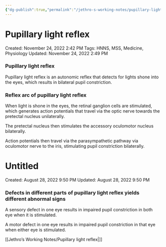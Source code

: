 ```yaml
---
{"dg-publish":true,"permalink":"/jethro-s-working-notes/pupillary-light-reflex/","dgPassFrontmatter":true}
---
```



# Pupillary light reflex

Created: November 24, 2022 2:42 PM
Tags: HNNS, MSS, Medicine, Physiology
Updated: November 24, 2022 2:49 PM

### Pupillary light reflex

Pupillary light reflex is an autonomic reflex that detects for lights shone into the eyes, which results in bilateral pupil constriction.

### ************************************************************************Reflex arc of pupillary light reflex************************************************************************

When light is shone in the eyes, the retinal ganglion cells are stimulated, which generates action potentials that travel via the optic nerve towards the pretectal nucleus unilaterally.

The pretectal nucleus then stimulates the accessory oculomotor nucleus bilaterally.

Action potentials then travel via the parasympathetic pathway via oculomotor nerve to the iris, stimulating pupil constriction bilaterally.


<div class="transclusion internal-embed is-loaded"><div class="markdown-embed">





# Untitled

Created: August 28, 2022 9:50 PM
Updated: August 28, 2022 9:50 PM

</div></div>


### Defects in different parts of pupillary light reflex yields different abnormal signs

A sensory defect in one eye results in impaired pupil constriction in both eye when it is stimulated.

A motor defect in one eye results in impaired pupil constriction in that eye when either eye is stimulated.

[[Jethro’s Working Notes/Pupillary light reflex\|]]